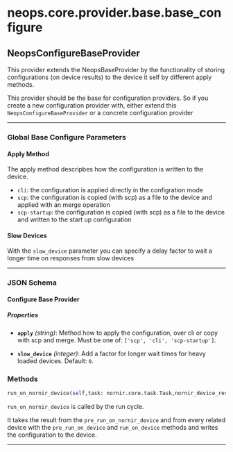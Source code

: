 # neops.core.provider.base.base_configure
## NeopsConfigureBaseProvider
This provider extends the NeopsBaseProvider by the functionality of storing configurations (on device results)
to the device it self by different apply methods.

This provider should be the base for configuration providers. So if you create a new configuration provider with,
either extend this `NeopsConfigureBaseProvider` or a concrete configuration provider

----------
### Global Base Configure Parameters
#### Apply Method

The apply method descripbes how the configuration is written to the device.

* `cli`: the configuration is applied directly in the configration mode
* `scp`: the configuration is copied (with scp) as a file to the device and applied with an merge operation
* `scp-startup`: the configuration is copied (with scp) as a file to the device and written to the start up
configuration


#### Slow Devices

With the `slow_device` parameter you can specify a delay factor to wait a longer time on responses from
            slow devices

----------
### JSON Schema
#### Configure Base Provider


##### Properties


- **`apply`** *(string)*: Method how to apply the configuration, over cli or copy with scp and merge. Must be one of: `['scp', 'cli', 'scp-startup']`.

- **`slow_device`** *(integer)*: Add a factor for longer wait times for heavy loaded devices. Default: `0`.

### Methods
```python
run_on_nornir_device(self,task: nornir.core.task.Task,nornir_device_result: neops.core.provider.base.result.coupled_provider_result_types.ProviderNornirDeviceResult,dry_run: bool = True,**kwargs) -> str
```
`run_on_nornir_device` is called by the run cycle.

It takes the result from the `pre_run_on_nornir_device` and from every related device with the
`pre_run_on_device` and `run_on_device` methods and writes the configuration to the device.

----------